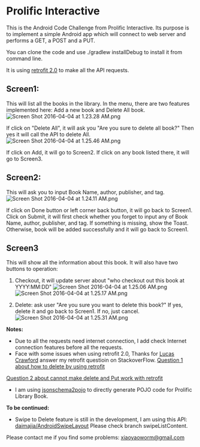 # Prolific Interactive #


This is the Android Code Challenge from Prolific Interactive. Its purpose is to implement a simple Android app which will connect to web server and performs a GET, a POST and a PUT.

You can clone the code and use ./gradlew installDebug to install it from command line.

It is using [retrofit 2.0](https://github.com/square/retrofit) to make all the API requests.



## Screen1: ##
This will list all the books in the library. In the menu, there are two features implemented here: Add a new book and Delete All book.
![Screen Shot 2016-04-04 at 1.23.28 AM.png](https://bitbucket.org/repo/azAabK/images/4105378939-Screen%20Shot%202016-04-04%20at%201.23.28%20AM.png)

If click on "Delete All", it will ask you "Are you sure to delete all book?" Then yes it will call the API to delete All.
![Screen Shot 2016-04-04 at 1.25.46 AM.png](https://bitbucket.org/repo/azAabK/images/1699531694-Screen%20Shot%202016-04-04%20at%201.25.46%20AM.png)

If click on Add, it will go to Screen2.
If click on any book listed there, it will go to Screen3.

## Screen2: ##
This will ask you to input Book Name, author, publisher, and tag.
![Screen Shot 2016-04-04 at 1.24.11 AM.png](https://bitbucket.org/repo/azAabK/images/886593069-Screen%20Shot%202016-04-04%20at%201.24.11%20AM.png)

If click on Done button or left corner back button, it will go back to Screen1.
Click on Submit, it will first check whether you forget to input any of Book Name, author, publisher, and tag. If something is missing, show the Toast. Otherwise, book will be added successfully and it will go back to Screen1.

## Screen3 ##
This will show all the information about this book.
It will also have two buttons to operation:
1. Checkout, it will update server about "who checkout out this book at YYYY:MM:DD"
![Screen Shot 2016-04-04 at 1.25.06 AM.png](https://bitbucket.org/repo/azAabK/images/3670366761-Screen%20Shot%202016-04-04%20at%201.25.06%20AM.png) 
![Screen Shot 2016-04-04 at 1.25.17 AM.png](https://bitbucket.org/repo/azAabK/images/150326642-Screen%20Shot%202016-04-04%20at%201.25.17%20AM.png)

2. Delete: ask user "Are you sure you want to delete this book?"
If yes, delete it and go back to Screen1. If no, just cancel.
![Screen Shot 2016-04-04 at 1.25.31 AM.png](https://bitbucket.org/repo/azAabK/images/3565981131-Screen%20Shot%202016-04-04%20at%201.25.31%20AM.png)


**Notes:**
* Due to all the requests need internet connection, I add check Internet connection features before all the requests.
* Face with some issues when using retrofit 2.0, Thanks for [Lucas Crawford](http://stackoverflow.com/users/2760679/lucas-crawford) answer my retrofit questioin on StackoverFlow. 
[Question 1 about how to delete by using retrofit](http://stackoverflow.com/questions/36251080/retrofit-2-0-how-to-delete)

[Question 2 about cannot make delete and Put work with retrofit](http://stackoverflow.com/questions/36255825/retrofit-2-0-delete-put-are-not-working)
* I am using [jsonschema2pojo](http://www.jsonschema2pojo.org/) to directly generate POJO code for Prolific Library Book.

**To be continued:**
* Swipe to Delete feature is still in the development, I am using this API: [daimajia/AndroidSwipeLayout](https://github.com/daimajia/AndroidSwipeLayout) Please check branch swipeListContent.

Please contact me if you find some problems: xiaoyaoworm@gmail.com